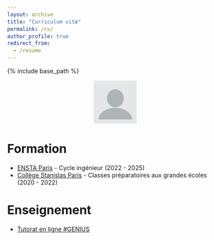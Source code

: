 ```yaml
---
layout: archive
title: "Curriculum vitæ"
permalink: /cv/
author_profile: true
redirect_from:
  - /resume
---
```


{% include base_path %}

<center>
  <img src="/images/profile.png" alt="avatar" width="100"/>
</center>

Formation
======
* [ENSTA Paris](https://www.ensta-paris.fr/) - Cycle ingénieur (2022 - 2025)
* [Collège Stanislas Paris](https://www.stanislas.fr/prepa) - Classes préparatoires aux grandes écoles (2020 - 2022)

<!-- Publications
======
  <ul>{% for post in site.publications %}
    {% include archive-single-cv.html %}
  {% endfor %}</ul>
  
Talks
======
  <ul>{% for post in site.talks %}
    {% include archive-single-talk-cv.html %}
  {% endfor %}</ul> -->
  
Enseignement
======
* [Tutorat en ligne #GENIUS](https://www.polytechnique.edu/ecole/diversite-reussite/nos-actions/tutorat-en-ligne-genius)
  